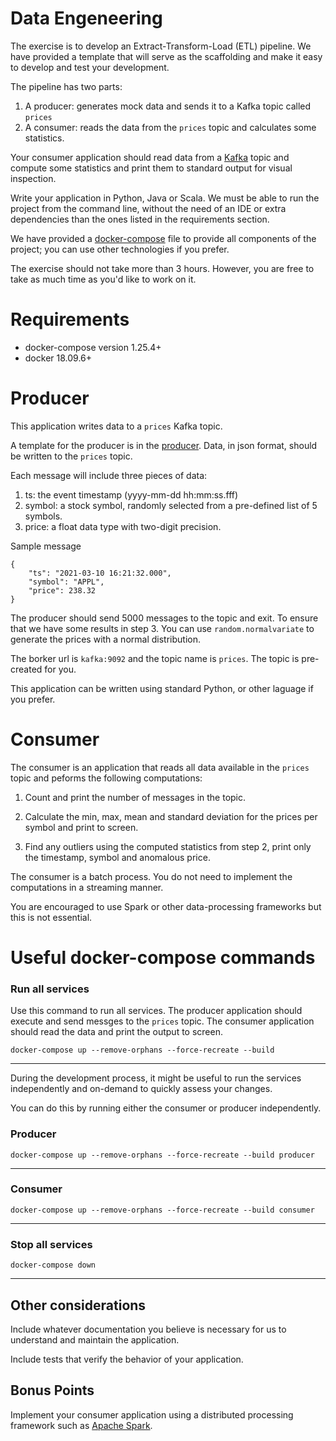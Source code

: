 # Data Engeneering

The exercise is to develop an Extract-Transform-Load (ETL) pipeline. We have provided a template that will serve as the scaffolding and make it easy to develop and test your development.

The pipeline has two parts:
1. A producer: generates mock data and sends it to a Kafka topic called `prices`
1. A consumer: reads the data from the `prices` topic and calculates some statistics. 

Your consumer application should read data from a [Kafka](https://kafka.apache.org/) topic and compute some statistics and print them to standard output for visual inspection.

Write your application in Python, Java or Scala. We must be able to run the project from the command line, without the need of an IDE or extra dependencies than the ones listed in the requirements section.

We have provided a [docker-compose](https://docs.docker.com/compose/) file to provide all components of the project; you can use other technologies if you prefer.

The exercise should not take more than 3 hours. However, you are free to take as much time as you'd like to work on it.

# Requirements
- docker-compose version 1.25.4+
- docker 18.09.6+

# Producer
This application writes data to a `prices` Kafka topic.

A template for the producer is in the [producer](./producer/producer.py). Data, in json format, should be written to the `prices` topic.

Each message will include three pieces of data:
1. ts: the event timestamp (yyyy-mm-dd hh:mm:ss.fff)
2. symbol: a stock symbol, randomly selected from a pre-defined list of 5 symbols.
3. price: a float data type with two-digit precision.

Sample message
```
{
    "ts": "2021-03-10 16:21:32.000", 
    "symbol": "APPL", 
    "price": 238.32
}
```

The producer should send 5000 messages to the topic and exit. To ensure that we have some results in step 3. You can use `random.normalvariate` to generate the prices with a normal distribution.

The borker url is `kafka:9092` and the topic name is `prices`. The topic is pre-created for you. 

This application can be written using standard Python, or other laguage if you prefer.

# Consumer
The consumer is an application that reads all data available in the `prices` topic and peforms the following computations: 

1. Count and print the number of messages in the topic.
   
2. Calculate the min, max, mean and standard deviation for the prices per symbol and print to screen.  
 
3. Find any outliers using the computed statistics from step 2, print only the timestamp, symbol and anomalous price.  

The consumer is a batch process. You do not need to implement the computations in a streaming manner.

You are encouraged to use Spark or other data-processing frameworks but this is not essential. 

# Useful docker-compose commands

### Run all services
Use this command to run all services. The producer application should execute and send messges to the `prices` topic. The consumer application should read the data and print the output to screen.

```
docker-compose up --remove-orphans --force-recreate --build
```
--- 

During the development process, it might be useful to run the services independently and on-demand to quickly assess your changes.  

You can do this by running either the consumer or producer independently. 


### Producer
```
docker-compose up --remove-orphans --force-recreate --build producer
```
---

### Consumer
```
docker-compose up --remove-orphans --force-recreate --build consumer
```
---

### Stop all services
```
docker-compose down
```
--- 


## Other considerations
Include whatever documentation you believe is necessary for us to understand and maintain the application.  

Include tests that verify the behavior of your application.  

## Bonus Points
Implement your consumer application using a distributed processing framework such as [Apache Spark](https://spark.apache.org/).
